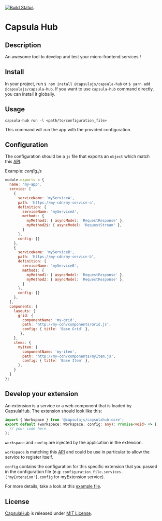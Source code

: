 [![Build Status](https://travis-ci.com/capsulajs/capsulahub.svg?branch=develop)](https://travis-ci.com/capsulajs/capsulahub)

Capsula Hub
===========
Description
-----------
An awesome tool to develop and test your micro-frontend services !

Install
-------
In your project, run `$ npm install @capsulajs/capsula-hub` or `$ yarn add @capsulajs/capsula-hub`.
If you want to use `capsula-hub` command directly, you can install it globally.

Usage
-----
`capsula-hub run -l <path/to/configuration_file>`

This command will run the app with the provided configuration.

Configuration
-------------
The configuration should be a `js` file that exports an `object` which
match this [API](https://github.com/capsulajs/capsulahub-core/blob/develop/packages/workspace/src/api/WorkspaceConfig.ts).

Example: _config.js_
```javascript
module.exports = {
  name: 'my-app',
  service: [
    {
      serviceName: 'myServiceA',
      path: 'https://my-cdn/my-service-a',
      definition: {
        serviceName: 'myServiceA',
        methods: {
          myMethod1: { asyncModel: 'RequestResponse' },
          myMethod2$: { asyncModel: 'RequestStream' },
        }
      },
      config: {}
    },
    {
      serviceName: 'myServiceB',
      path: 'https://my-cdn/my-service-b',
      definition: {
        serviceName: 'myServiceB',
        methods: {
          myMethod1: { asyncModel: 'RequestResponse' },
          myMethod2: { asyncModel: 'RequestResponse' },
        }
      },
      config: {}
    },
  ],
  components: {
    layouts: {
      grid: {
        componentName: 'my-grid',
        path: 'http://my-cdn/components/Grid.js',
        config: { title: 'Base Grid' },
       },
    },
    items: {
      myItem: {
        componentName: 'my-item',
        path: 'http://my-cdn/components/myItem.js',
        config: { title: 'Base Item' },
      },
    }
  }
};
```

Develop your extension
----------------------

An extension is a service or a web component that is loaded by CapsulaHub. 
The extension should look like this:
```typescript
import { Workspace } from '@capsulajs/capsulahub-core';
export default (workspace: Workspace, config: any): Promise<void> => {
  // your code here
};

```
`workspace` and `config` are injected by the application in the extension.

`workspace` is matching this [API](https://github.com/capsulajs/capsulahub-core/blob/develop/packages/workspace/src/api/Workspace.ts) 
and could be use in particular to allow the service to register itself.

`config` contains the configuration for this specific extension that you passed in the configuration file 
(e.g: `configuration_file.services.['myExtension'].config` for myExtension service).

For more details, take a look at this 
[example file](https://github.com/capsulajs/capsulahub-core/blob/develop/packages/externalModules/src/services/serviceA.ts).

<!-- To put back later for local dev
Run it locally
--------------
|        What to do    |   Command   |
|----------------------|-------------|
| To run the linter:   | `yarn lint` |
| To run the tests:    | `yarn test` |
| To generate the doc: | `yarn doc`  |


Development
-----------
- Clone the project then do `yarn` or `npm i`
- Create a `capsulahub.json` file at the root with the following structure:
    ```json
    {
      "token": "your_token"
    }
    ```
- Run `yarn start` or `npm run start`.
-->

License
-------
[CapsulaHub](https://github.com/capsulajs/capsula-hub) is released under [MIT License](./LICENSE).
